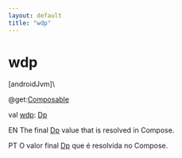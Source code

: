 ```yaml
---
layout: default
title: "wdp"
---
```


# wdp

[androidJvm]\

@get:[Composable](https://developer.android.com/reference/kotlin/androidx/compose/runtime/Composable.html)

val [wdp](wdp.md): [Dp](https://developer.android.com/reference/kotlin/androidx/compose/ui/unit/Dp.html)

EN The final [Dp](https://developer.android.com/reference/kotlin/androidx/compose/ui/unit/Dp.html) value that is resolved in Compose.

PT O valor final [Dp](https://developer.android.com/reference/kotlin/androidx/compose/ui/unit/Dp.html) que é resolvida no Compose.
